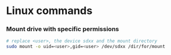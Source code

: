 # Linux commands

### Mount drive with specific permissions

```bash
# replace <user>, the device sdxx and the mount directory
sudo mount -o uid=<user>,gid=<user> /dev/sdxx /dir/for/mount
```
